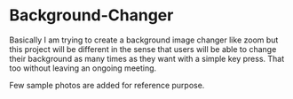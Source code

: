 # Background-Changer
Basically I am trying to create a background image changer like zoom but this project will be different in the sense that users will be able to change their background as many times as they want with a simple key press. That too without leaving an ongoing meeting.

Few sample photos are added for reference purpose.
